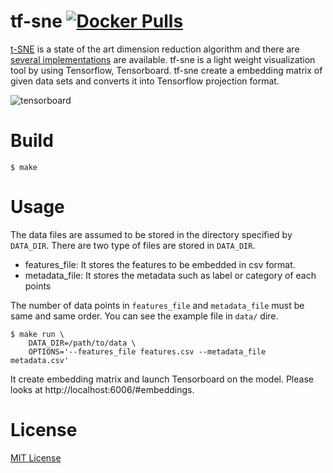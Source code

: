 tf-sne [![Docker Pulls](https://img.shields.io/docker/pulls/lewuathe/tf-sne.svg)](https://hub.docker.com/r/lewuathe/tf-sne/)
====

[t-SNE](https://lvdmaaten.github.io/tsne/) is a state of the art dimension reduction algorithm and 
there are [several implementations](http://scikit-learn.org/stable/modules/generated/sklearn.manifold.TSNE.html) are available.
tf-sne is a light weight visualization tool by using Tensorflow, Tensorboard. tf-sne create a embedding matrix of given data sets and converts 
it into Tensorflow projection format.      

![tensorboard](tensorboard.gif)

# Build

```
$ make
```

# Usage

The data files are assumed to be stored in the directory specified by `DATA_DIR`. There are two type of files are stored in `DATA_DIR`.

* features_file: It stores the features to be embedded in csv format.
* metadata_file: It stores the metadata such as label or category of each points

The number of data points in `features_file` and `metadata_file` must be same and same order.
You can see the example file in `data/` dire.

```
$ make run \
    DATA_DIR=/path/to/data \
    OPTIONS='--features_file features.csv --metadata_file metadata.csv'
```

It create embedding matrix and launch Tensorboard on the model. Please looks at http://localhost:6006/#embeddings.

# License

[MIT License](https://opensource.org/licenses/MIT)


